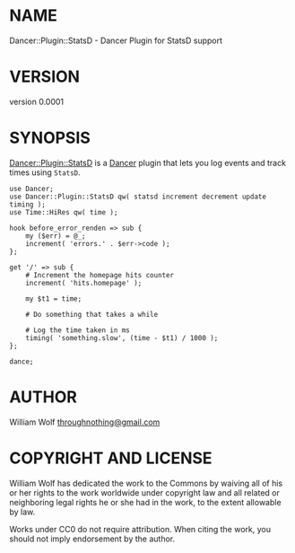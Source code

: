 # NAME

Dancer::Plugin::StatsD - Dancer Plugin for StatsD support

# VERSION

version 0.0001

# SYNOPSIS

[Dancer::Plugin::StatsD](http://search.cpan.org/perldoc?Dancer::Plugin::StatsD) is a [Dancer](http://search.cpan.org/perldoc?Dancer) plugin that lets you log events and
track times using `StatsD`.

    use Dancer;
    use Dancer::Plugin::StatsD qw( statsd increment decrement update timing );
    use Time::HiRes qw( time );

    hook before_error_renden => sub {
        my ($err) = @_;
        increment( 'errors.' . $err->code );
    };

    get '/' => sub {
        # Increment the homepage hits counter
        increment( 'hits.homepage' );

        my $t1 = time;

        # Do something that takes a while

        # Log the time taken in ms
        timing( 'something.slow', (time - $t1) / 1000 );
    };

    dance;

# AUTHOR

William Wolf <throughnothing@gmail.com>

# COPYRIGHT AND LICENSE



William Wolf has dedicated the work to the Commons by waiving all of his
or her rights to the work worldwide under copyright law and all related or
neighboring legal rights he or she had in the work, to the extent allowable by
law.

Works under CC0 do not require attribution. When citing the work, you should
not imply endorsement by the author.